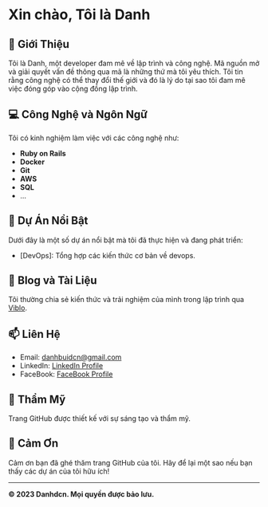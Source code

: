 # Xin chào, Tôi là Danh

## 👋 Giới Thiệu

Tôi là Danh, một developer đam mê về lập trình và công nghệ. Mã nguồn mở và giải quyết vấn đề thông qua mã là những thứ mà tôi yêu thích. Tôi tin rằng công nghệ có thể thay đổi thế giới và đó là lý do tại sao tôi đam mê việc đóng góp vào cộng đồng lập trình.

## 💻 Công Nghệ và Ngôn Ngữ

Tôi có kinh nghiệm làm việc với các công nghệ như:

- **Ruby on Rails**
- **Docker**
- **Git**
- **AWS**
- **SQL**
- ...

## 🚀 Dự Án Nổi Bật

Dưới đây là một số dự án nổi bật mà tôi đã thực hiện và đang phát triển:

- [DevOps]: Tổng hợp các kiến thức cơ bản về devops.

## 📝 Blog và Tài Liệu

Tôi thường chia sẻ kiến thức và trải nghiệm của mình trong lập trình qua  [Viblo](https://viblo.asia/u/BuiVanThuong).

## 📫 Liên Hệ

- Email: [danhbuidcn@gmail.com](mailto:danhbuidcn@gmail.com)
- LinkedIn: [LinkedIn Profile](https://www.linkedin.com/in/th%C6%B0%E1%BB%A3ng-b%C3%B9i-bb98a31b6/)
- FaceBook: [FaceBook Profile](https://www.facebook.com/thuongbuivanhaui)

## 🎨 Thẩm Mỹ

Trang GitHub được thiết kế với sự sáng tạo và thẩm mỹ.

## 🙏 Cảm Ơn

Cảm ơn bạn đã ghé thăm trang GitHub của tôi. Hãy để lại một sao nếu bạn thấy các dự án của tôi hữu ích!

---
**© 2023 Danhdcn. Mọi quyền được bảo lưu.**

<!--
**danhbuidcn/danhbuidcn** is a ✨ _special_ ✨ repository because its `README.md` (this file) appears on your GitHub profile.

Here are some ideas to get you started:

- 🔭 I’m currently working on ...
- 🌱 I’m currently learning ...
- 👯 I’m looking to collaborate on ...
- 🤔 I’m looking for help with ...
- 💬 Ask me about ...
- 📫 How to reach me: ...
- 😄 Pronouns: ...
- ⚡ Fun fact: ...
-->
